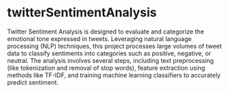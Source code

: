 # twitterSentimentAnalysis
Twitter Sentiment Analysis is designed to evaluate and categorize the emotional tone expressed in tweets. Leveraging natural language processing (NLP) techniques, this project processes large volumes of tweet data to classify sentiments into categories such as positive, negative, or neutral. The analysis involves several steps, including text preprocessing (like tokenization and removal of stop words), feature extraction using methods like TF-IDF, and training machine learning classifiers to accurately predict sentiment.
